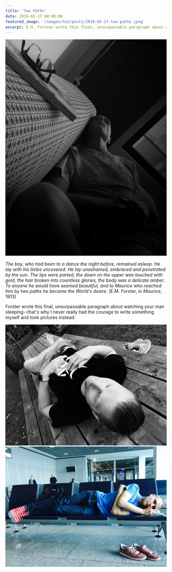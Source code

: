```yaml
---
title: 'Two Paths'
date: 2019-02-17 00:00:00
featured_image: '/images/tos/posts/2019-02-17-two-paths.jpeg'
excerpt: E.M. Forster wrote this final, unsurpassable paragraph about watching your man sleeping.
---
```


![](/images/tos/posts/2019-02-17-two-paths.jpeg)

*The boy, who had been to a dance the night before, remained asleep. He lay with his limbs uncovered. He lay unashamed, embraced and penetrated by the sun. The lips were parted, the down on the upper was touched with gold, the hair broken into countless glories, the body was a delicate amber. To anyone he would have seemed beautiful, and to Maurice who reached him by two paths he became the World's desire.* (E.M. Forster, in *Maurice*, 1913)

Forster wrote this final, unsurpassable paragraph about watching your man sleeping--that's why I never really had the courage to write something myself and took pictures instead.

<div class="gallery" data-columns="2">
	<img src="/images/tos/posts/2019-02-17-two-paths-2.jpeg">
	<img src="/images/tos/posts/2019-02-17-two-paths-3.jpeg">
</div>